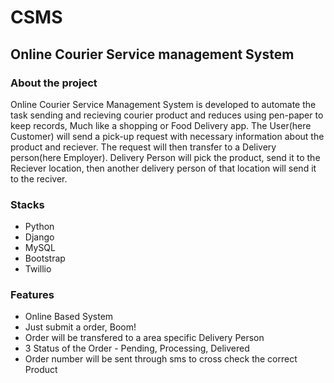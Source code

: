 # CSMS

## Online Courier Service management System

### About the project
Online Courier Service Management System is developed to automate the task sending and recieving courier product and reduces using pen-paper to keep records, Much like a shopping or Food Delivery app. The User(here Customer) will send a pick-up request with necessary information about the product and reciever. The request will then transfer to a Delivery person(here Employer). Delivery Person will pick the product, send it to the Reciever location, then another delivery person of that location will send it to the reciver. 
### Stacks

  - Python
  - Django
  - MySQL
  - Bootstrap
  - Twillio 
### Features
 - Online Based System
 - Just submit a order, Boom!
 - Order will be transfered to a area specific Delivery Person
 - 3 Status of the Order - Pending, Processing, Delivered
 - Order number will be sent through sms to cross check the correct Product
